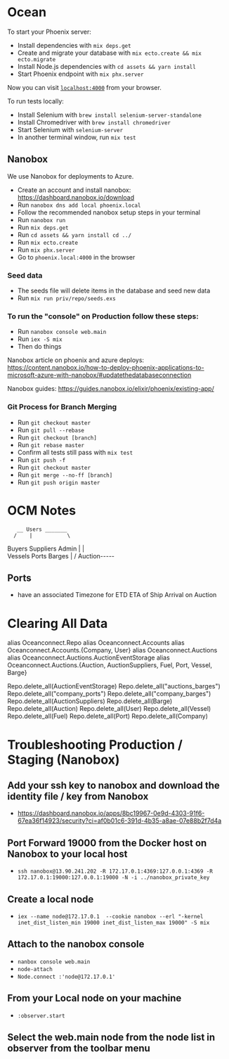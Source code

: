 # Ocean

To start your Phoenix server:

* Install dependencies with `mix deps.get`
* Create and migrate your database with `mix ecto.create && mix ecto.migrate`
* Install Node.js dependencies with `cd assets && yarn install`
* Start Phoenix endpoint with `mix phx.server`

Now you can visit [`localhost:4000`](http://localhost:4000) from your browser.

To run tests locally:

* Install Selenium with `brew install selenium-server-standalone`
* Install Chromedriver with  `brew install chromedriver`
* Start Selenium with `selenium-server`
* In another terminal window, run `mix test`

## Nanobox

We use Nanobox for deployments to Azure.

* Create an account and install nanobox: https://dashboard.nanobox.io/download
* Run `nanobox dns add local phoenix.local`
* Follow the recommended nanobox setup steps in your terminal
* Run `nanobox run`
* Run `mix deps.get`
* Run `cd assets && yarn install cd ../`
* Run `mix ecto.create`
* Run `mix phx.server`
* Go to `phoenix.local:4000` in the browser

### Seed data

* The seeds file will delete items in the database and seed new data
* Run `mix run priv/repo/seeds.exs`

### To run the "console" on Production follow these steps:

* Run `nanobox console web.main`
* Run `iex -S mix`
* Then do things

Nanobox article on phoenix and azure deploys:
https://content.nanobox.io/how-to-deploy-phoenix-applications-to-microsoft-azure-with-nanobox/#updatethedatabaseconnection

Nanobox guides: https://guides.nanobox.io/elixir/phoenix/existing-app/

### Git Process for Branch Merging

* Run `git checkout master`
* Run `git pull --rebase`
* Run `git checkout [branch]`
* Run `git rebase master`
* Confirm all tests still pass with `mix test`
* Run `git push -f`
* Run `git checkout master`
* Run `git merge --no-ff [branch]`
* Run `git push origin master`


# OCM Notes

       __ Users _______
      /    |           \  
Buyers     Suppliers       Admin
   |          |   \
 Vessels   Ports   Barges 
   |        /
Auction-----


## Ports 
-  have an associated Timezone for ETD ETA of Ship Arrival on Auction


# Clearing All Data
alias Oceanconnect.Repo
alias Oceanconnect.Accounts
alias Oceanconnect.Accounts.{Company, User}
alias Oceanconnect.Auctions
alias Oceanconnect.Auctions.AuctionEventStorage
alias Oceanconnect.Auctions.{Auction, AuctionSuppliers, Fuel, Port, Vessel, Barge}

Repo.delete_all(AuctionEventStorage)
Repo.delete_all("auctions_barges")
Repo.delete_all("company_ports")
Repo.delete_all("company_barges")
Repo.delete_all(AuctionSuppliers)
Repo.delete_all(Barge)
Repo.delete_all(Auction)
Repo.delete_all(User)
Repo.delete_all(Vessel)
Repo.delete_all(Fuel)
Repo.delete_all(Port)
Repo.delete_all(Company)

# Troubleshooting Production / Staging (Nanobox)

## Add your ssh key to nanobox and download the identity file / key from Nanobox
 - https://dashboard.nanobox.io/apps/8bc19967-0e9d-4303-91f6-67ea36f14923/security?ci=af0b01c6-391d-4b35-a8ae-07e88b2f7d4a

## Port Forward 19000 from the Docker host on Nanobox to your local host
 - `ssh nanobox@13.90.241.202 -R 172.17.0.1:4369:127.0.0.1:4369 -R 172.17.0.1:19000:127.0.0.1:19000 -N -i ../nanobox_private_key`

## Create a local node
 - `iex --name node@172.17.0.1  --cookie nanobox --erl "-kernel inet_dist_listen_min 19000 inet_dist_listen_max 19000" -S mix`

## Attach to the nanobox console
  - `nanbox console web.main`
  - `node-attach`
  - `Node.connect :'node@172.17.0.1'`

## From your Local node on your machine
 - `:observer.start`
 
## Select the web.main node from the node list in observer from the toolbar menu
